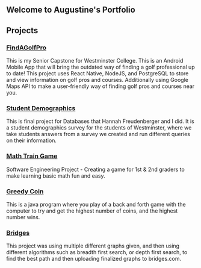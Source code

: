 ## Welcome to Augustine's Portfolio

## Projects 
### [FindAGolfPro](https://github.com/augValdez/FindAGolfPro/tree/master)
This is my Senior Capstone for Westminster College. This is an Android Mobile App that will bring the outdated way of finding a golf professional up to date! This project uses React Native, NodeJS, and PostgreSQL to store and view information on golf pros and courses. Additionally using Google Maps API to make a user-friendly way of finding golf pros and courses near you.

### [Student Demographics](https://github.com/augValdez/StudentDemographics)
This is final project for Databases that Hannah Freudenberger and I did. It is a student demographics survey for the students of Westminster, where we take students answers from a survey we created and run different queries on their information.

### [Math Train Game](https://github.com/augValdez/MathTrainGame)
Software Engineering Project - Creating a game for 1st & 2nd graders to make learning basic math fun and easy.

### [Greedy Coin](https://github.com/augValdez/GreedyCoin)
This is a java program where you play of a back and forth game with the computer to try and get the highest number of coins, and the highest number wins.

### [Bridges](https://github.com/augValdez/BFS-DFS-Bridges)
This project was using multiple different graphs given, and then using different algorithms such as breadth first search, or depth first search, to find the best path and then uploading finalized graphs to bridges.com.
